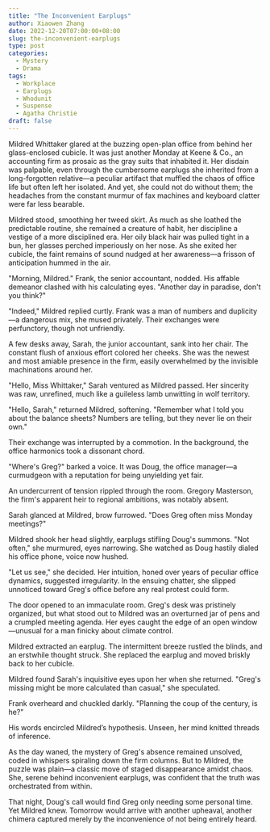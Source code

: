 ```yaml
---
title: "The Inconvenient Earplugs"
author: Xiaowen Zhang
date: 2022-12-20T07:00:00+08:00
slug: the-inconvenient-earplugs
type: post
categories:
  - Mystery
  - Drama
tags:
  - Workplace
  - Earplugs
  - Whodunit
  - Suspense
  - Agatha Christie
draft: false
---
```


Mildred Whittaker glared at the buzzing open-plan office from behind her glass-enclosed cubicle. It was just another Monday at Keene & Co., an accounting firm as prosaic as the gray suits that inhabited it. Her disdain was palpable, even through the cumbersome earplugs she inherited from a long-forgotten relative—a peculiar artifact that muffled the chaos of office life but often left her isolated. And yet, she could not do without them; the headaches from the constant murmur of fax machines and keyboard clatter were far less bearable.

Mildred stood, smoothing her tweed skirt. As much as she loathed the predictable routine, she remained a creature of habit, her discipline a vestige of a more disciplined era. Her oily black hair was pulled tight in a bun, her glasses perched imperiously on her nose. As she exited her cubicle, the faint remains of sound nudged at her awareness—a frisson of anticipation hummed in the air.

"Morning, Mildred." Frank, the senior accountant, nodded. His affable demeanor clashed with his calculating eyes. "Another day in paradise, don't you think?"

"Indeed," Mildred replied curtly. Frank was a man of numbers and duplicity—a dangerous mix, she mused privately. Their exchanges were perfunctory, though not unfriendly.

A few desks away, Sarah, the junior accountant, sank into her chair. The constant flush of anxious effort colored her cheeks. She was the newest and most amiable presence in the firm, easily overwhelmed by the invisible machinations around her.

"Hello, Miss Whittaker," Sarah ventured as Mildred passed. Her sincerity was raw, unrefined, much like a guileless lamb unwitting in wolf territory.

"Hello, Sarah," returned Mildred, softening. "Remember what I told you about the balance sheets? Numbers are telling, but they never lie on their own."

Their exchange was interrupted by a commotion. In the background, the office harmonics took a dissonant chord.

"Where's Greg?" barked a voice. It was Doug, the office manager—a curmudgeon with a reputation for being unyielding yet fair.

An undercurrent of tension rippled through the room. Gregory Masterson, the firm's apparent heir to regional ambitions, was notably absent.

Sarah glanced at Mildred, brow furrowed. "Does Greg often miss Monday meetings?"

Mildred shook her head slightly, earplugs stifling Doug's summons. "Not often," she murmured, eyes narrowing. She watched as Doug hastily dialed his office phone, voice now hushed.

"Let us see," she decided. Her intuition, honed over years of peculiar office dynamics, suggested irregularity. In the ensuing chatter, she slipped unnoticed toward Greg's office before any real protest could form.

The door opened to an immaculate room. Greg's desk was pristinely organized, but what stood out to Mildred was an overturned jar of pens and a crumpled meeting agenda. Her eyes caught the edge of an open window—unusual for a man finicky about climate control.

Mildred extracted an earplug. The intermittent breeze rustled the blinds, and an erstwhile thought struck. She replaced the earplug and moved briskly back to her cubicle.

Mildred found Sarah's inquisitive eyes upon her when she returned. "Greg's missing might be more calculated than casual," she speculated.

Frank overheard and chuckled darkly. "Planning the coup of the century, is he?"

His words encircled Mildred’s hypothesis. Unseen, her mind knitted threads of inference.

As the day waned, the mystery of Greg's absence remained unsolved, coded in whispers spiraling down the firm columns. But to Mildred, the puzzle was plain—a classic move of staged disappearance amidst chaos. She, serene behind inconvenient earplugs, was confident that the truth was orchestrated from within.

That night, Doug's call would find Greg only needing some personal time. Yet Mildred knew. Tomorrow would arrive with another upheaval, another chimera captured merely by the inconvenience of not being entirely heard.